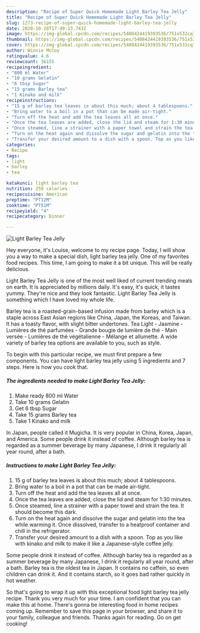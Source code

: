 ```yaml
---
description: "Recipe of Super Quick Homemade Light Barley Tea Jelly"
title: "Recipe of Super Quick Homemade Light Barley Tea Jelly"
slug: 1273-recipe-of-super-quick-homemade-light-barley-tea-jelly
date: 2020-10-28T17:49:13.743Z
image: https://img-global.cpcdn.com/recipes/5408424419393536/751x532cq70/light-barley-tea-jelly-recipe-main-photo.jpg
thumbnail: https://img-global.cpcdn.com/recipes/5408424419393536/751x532cq70/light-barley-tea-jelly-recipe-main-photo.jpg
cover: https://img-global.cpcdn.com/recipes/5408424419393536/751x532cq70/light-barley-tea-jelly-recipe-main-photo.jpg
author: Winnie McCoy
ratingvalue: 4.6
reviewcount: 36155
recipeingredient:
- "800 ml Water"
- "10 grams Gelatin"
- "6 tbsp Sugar"
- "15 grams Barley tea"
- "1 Kinako and milk"
recipeinstructions:
- "15 g of barley tea leaves is about this much; about 4 tablespoons."
- "Bring water to a boil in a pot that can be made air-tight."
- "Turn off the heat and add the tea leaves all at once."
- "Once the tea leaves are added, close the lid and steam for 1:30 minutes."
- "Once steamed, line a strainer with a paper towel and strain the tea. It should become this dark."
- "Turn on the heat again and dissolve the sugar and gelatin into the tea while warming it. Once dissolved, transfer to a heatproof container and chill in the refrigerator."
- "Transfer your desired amount to a dish with a spoon. Top as you like with kinako and milk to make it like a Japanese-style coffee jelly."
categories:
- Recipe
tags:
- light
- barley
- tea

katakunci: light barley tea 
nutrition: 259 calories
recipecuisine: American
preptime: "PT12M"
cooktime: "PT51M"
recipeyield: "4"
recipecategory: Dinner

---
```



![Light Barley Tea Jelly](https://img-global.cpcdn.com/recipes/5408424419393536/751x532cq70/light-barley-tea-jelly-recipe-main-photo.jpg)

Hey everyone, it's Louise, welcome to my recipe page. Today, I will show you a way to make a special dish, light barley tea jelly. One of my favorites food recipes. This time, I am going to make it a bit unique. This will be really delicious.

Light Barley Tea Jelly is one of the most well liked of current trending meals on earth. It is appreciated by millions daily. It's easy, it's quick, it tastes yummy. They're nice and they look fantastic. Light Barley Tea Jelly is something which I have loved my whole life.

Barley tea is a roasted-grain-based infusion made from barley which is a staple across East Asian regions like China, Japan, the Koreas, and Taiwan. It has a toasty flavor, with slight bitter undertones. Tea Light - Jasmine - Lumières de thé parfumées - Grande bougie de lumière de thé - Main versée - Lumières de thé végétalienne - Mélange et allumette. A wide variety of barley tea options are available to you, such as style.


To begin with this particular recipe, we must first prepare a few components. You can have light barley tea jelly using 5 ingredients and 7 steps. Here is how you cook that.

<!--inarticleads1-->

##### The ingredients needed to make Light Barley Tea Jelly:

1. Make ready 800 ml Water
1. Take 10 grams Gelatin
1. Get 6 tbsp Sugar
1. Take 15 grams Barley tea
1. Take 1 Kinako and milk


In Japan, people called it Mugicha. It is very popular in China, Korea, Japan, and America. Some people drink it instead of coffee. Although barley tea is regarded as a summer beverage by many Japanese, I drink it regularly all year round, after a bath. 

<!--inarticleads2-->

##### Instructions to make Light Barley Tea Jelly:

1. 15 g of barley tea leaves is about this much; about 4 tablespoons.
1. Bring water to a boil in a pot that can be made air-tight.
1. Turn off the heat and add the tea leaves all at once.
1. Once the tea leaves are added, close the lid and steam for 1:30 minutes.
1. Once steamed, line a strainer with a paper towel and strain the tea. It should become this dark.
1. Turn on the heat again and dissolve the sugar and gelatin into the tea while warming it. Once dissolved, transfer to a heatproof container and chill in the refrigerator.
1. Transfer your desired amount to a dish with a spoon. Top as you like with kinako and milk to make it like a Japanese-style coffee jelly.


Some people drink it instead of coffee. Although barley tea is regarded as a summer beverage by many Japanese, I drink it regularly all year round, after a bath. Barley tea is the oldest tea in Japan. It contains no caffein, so even children can drink it. And it contains starch, so it goes bad rather quickly in hot weather. 

So that's going to wrap it up with this exceptional food light barley tea jelly recipe. Thank you very much for your time. I am confident that you can make this at home. There's gonna be interesting food in home recipes coming up. Remember to save this page in your browser, and share it to your family, colleague and friends. Thanks again for reading. Go on get cooking!
